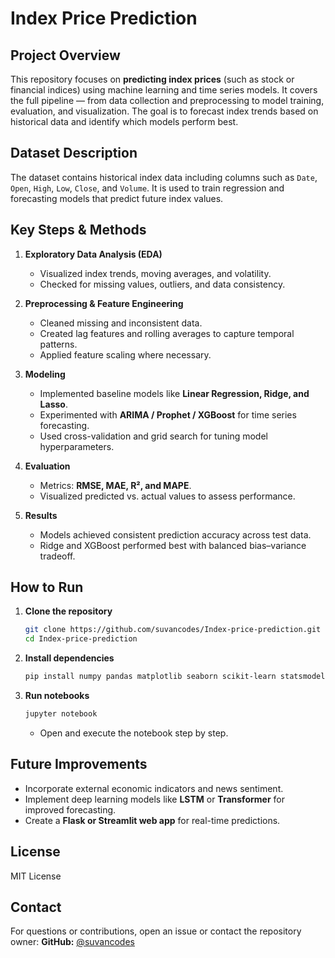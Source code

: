 # Index Price Prediction

## Project Overview

This repository focuses on **predicting index prices** (such as stock or financial indices) using machine learning and time series models. It covers the full pipeline — from data collection and preprocessing to model training, evaluation, and visualization. The goal is to forecast index trends based on historical data and identify which models perform best.

## Dataset Description

The dataset contains historical index data including columns such as `Date`, `Open`, `High`, `Low`, `Close`, and `Volume`. It is used to train regression and forecasting models that predict future index values.

## Key Steps & Methods

1. **Exploratory Data Analysis (EDA)**

   * Visualized index trends, moving averages, and volatility.
   * Checked for missing values, outliers, and data consistency.

2. **Preprocessing & Feature Engineering**

   * Cleaned missing and inconsistent data.
   * Created lag features and rolling averages to capture temporal patterns.
   * Applied feature scaling where necessary.

3. **Modeling**

   * Implemented baseline models like **Linear Regression, Ridge, and Lasso**.
   * Experimented with **ARIMA / Prophet / XGBoost** for time series forecasting.
   * Used cross-validation and grid search for tuning model hyperparameters.

4. **Evaluation**

   * Metrics: **RMSE, MAE, R², and MAPE**.
   * Visualized predicted vs. actual values to assess performance.

5. **Results**

   * Models achieved consistent prediction accuracy across test data.
   * Ridge and XGBoost performed best with balanced bias–variance tradeoff.

## How to Run

1. **Clone the repository**

   ```bash
   git clone https://github.com/suvancodes/Index-price-prediction.git
   cd Index-price-prediction
   ```

2. **Install dependencies**

   ```bash
   pip install numpy pandas matplotlib seaborn scikit-learn statsmodels xgboost prophet
   ```

3. **Run notebooks**

   ```bash
   jupyter notebook
   ```

   * Open and execute the notebook step by step.

## Future Improvements

* Incorporate external economic indicators and news sentiment.
* Implement deep learning models like **LSTM** or **Transformer** for improved forecasting.
* Create a **Flask or Streamlit web app** for real-time predictions.

## License

MIT License

## Contact

For questions or contributions, open an issue or contact the repository owner:
**GitHub:** [@suvancodes](https://github.com/suvancodes)
